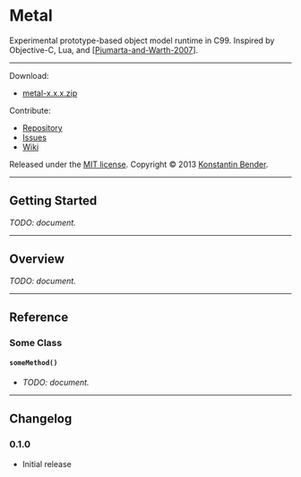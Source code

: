 # Metal

Experimental prototype-based object model runtime in C99. Inspired by
Objective-C, Lua, and \[[Piumarta-and-Warth-2007](http://piumarta.com/software/cola/objmodel2.pdf)\].

--------------------------------------------------------------------------------

Download:

* [metal-x.x.x.zip](metal-x.x.x.zip)

Contribute:

* [Repository](https://github.com/konstantinbe/metal)
* [Issues](https://github.com/konstantinbe/metal/issues)
* [Wiki](https://github.com/konstantinbe/metal/wiki)

Released under the [MIT license](license.txt). Copyright &copy; 2013
[Konstantin Bender](http://github.com/konstantinbe).

--------------------------------------------------------------------------------

## Getting Started

*TODO: document.*

--------------------------------------------------------------------------------

## Overview

*TODO: document.*

--------------------------------------------------------------------------------

## Reference

### Some Class

#### `someMethod()`

* *TODO: document.*

--------------------------------------------------------------------------------

## Changelog

### 0.1.0

* Initial release
